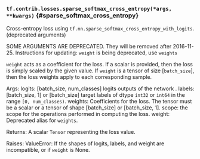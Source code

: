 ### `tf.contrib.losses.sparse_softmax_cross_entropy(*args, **kwargs)` {#sparse_softmax_cross_entropy}

Cross-entropy loss using `tf.nn.sparse_softmax_cross_entropy_with_logits`. (deprecated arguments)

SOME ARGUMENTS ARE DEPRECATED. They will be removed after 2016-11-25.
Instructions for updating:
`weight` is being deprecated, use `weights`

  `weight` acts as a coefficient for the loss. If a scalar is provided,
  then the loss is simply scaled by the given value. If `weight` is a
  tensor of size [`batch_size`], then the loss weights apply to each
  corresponding sample.

  Args:
    logits: [batch_size, num_classes] logits outputs of the network .
    labels: [batch_size, 1] or [batch_size] target labels of dtype `int32` or
      `int64` in the range `[0, num_classes)`.
    weights: Coefficients for the loss. The tensor must be a scalar or a tensor
      of shape [batch_size] or [batch_size, 1].
    scope: the scope for the operations performed in computing the loss.
    weight: Deprecated alias for `weights`.

  Returns:
    A scalar `Tensor` representing the loss value.

  Raises:
    ValueError: If the shapes of logits, labels, and weight are incompatible, or
      if `weight` is None.

